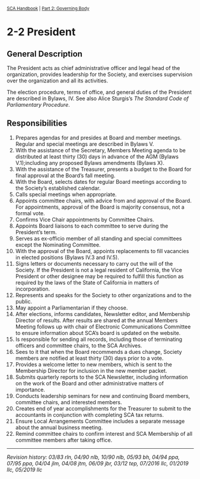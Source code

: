 <sup>[SCA Handbook](/sca-handbook/index.html) | [Part 2: Governing Body](../02_governing_body/index.html)</sup> 
# 2-2 President

## General Description

The President acts as chief administrative officer and legal head of the organization, provides leadership for the Society, and exercises supervision over the organization and all its activities.

The election procedure, terms of office, and general duties of the President are described in Bylaws, IV. See also Alice Sturgis’s _The Standard Code of Parliamentary Procedure_.

## Responsibilities

1. Prepares agendas for and presides at Board and member meetings. Regular and special meetings are described in Bylaws V.
2. With the assistance of the Secretary, Members Meeting agenda to be distributed at least thirty (30) days in advance of the AGM (Bylaws V.1);including any proposed Bylaws amendments (Bylaws X).
3. With the assistance of the Treasurer, presents a budget to the Board for final approval at the Board’s fall meeting.
4. With the Board, selects dates for regular Board meetings according to the Society’s established calendar.
5. Calls special meetings when appropriate.
6. Appoints committee chairs, with advice from and approval of the Board. For appointments, approval of the Board is majority consensus, not a formal vote.
7. Confirms Vice Chair appointments by Committee Chairs.
8. Appoints Board liaisons to each committee to serve during the President’s term.
9. Serves as ex-officio member of all standing and special committees except the Nominating Committee.
10. With the approval of the Board, appoints replacements to fill vacancies in elected positions (Bylaws IV.3 and IV.5).
11. Signs letters or documents necessary to carry out the will of the Society. If the President is not a legal resident of California, the Vice President or other designee may be required to fulfill this function as required by the laws of the State of California in matters of incorporation.
12. Represents and speaks for the Society to other organizations and to the public.
13. May appoint a Parliamentarian if they choose.
14. After elections, informs candidates, Newsletter editor, and Membership Director of results. After results are shared at the annual Members Meeting follows up with chair of Electronic Communications Committee to ensure information about SCA’s board is updated on the website.
15. Is responsible for sending all records, including those of terminating officers and committee chairs, to the SCA Archives.
16. Sees to it that when the Board recommends a dues change, Society members are notified at least thirty (30) days prior to a vote.
17. Provides a welcome letter to new members, which is sent to the Membership Director for inclusion in the new member packet.
18. Submits quarterly reports to the SCA Newsletter, including information on the work of the Board and other administrative matters of importance.
19. Conducts leadership seminars for new and continuing Board members, committee chairs, and interested members.
20. Creates end of year accomplishments for the Treasurer to submit to the accountants in conjunction with completing SCA tax returns.
21. Ensure Local Arrangements Committee includes a separate message about the annual business meeting.
22. Remind committee chairs to confirm interest and SCA Membership of all committee members after taking office.

***

_Revision history: 03/83 rln, 04/90 nlb, 10/90 nlb, 05/93 bh, 04/94 ppa, 07/95 ppa, 04/04 jlm, 04/08 jtm,
06/09 jbr, 03/12 tep, 07/2016 llc, 01/2019 llc, 05/2019 llc_
